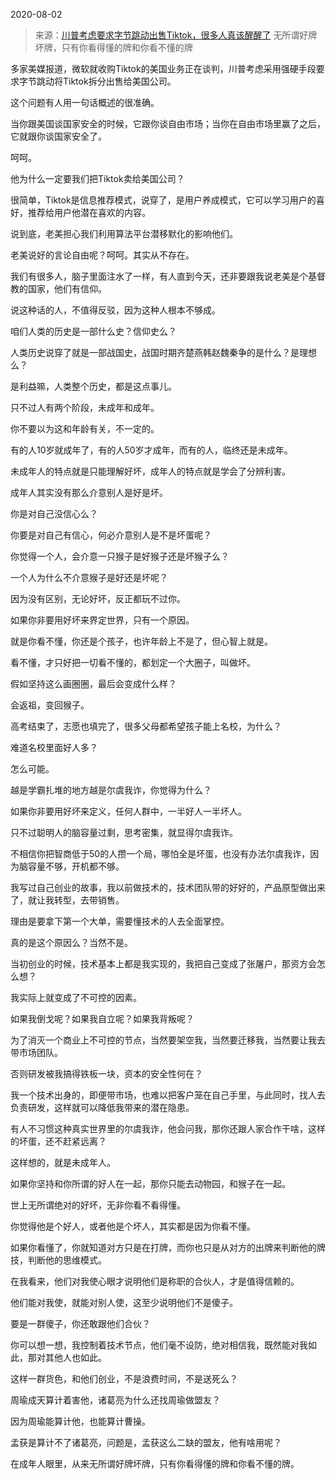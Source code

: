 2020-08-02

> 来源：[川普考虑要求字节跳动出售Tiktok，很多人真该醒醒了](http://mp.weixin.qq.com/s?__biz=MzU3NDc5Nzc0NQ==&mid=2247491179&idx=1&sn=f1884863bae8bfadb8101d7145789a8e&chksm=fd2dbcb5ca5a35a38192f8dded8a750ddda8762339f653c147f949fbdb26e67f8f4f4706a8fd&scene=27#wechat_redirect)
> 无所谓好牌坏牌，只有你看得懂的牌和你看不懂的牌

多家美媒报道，微软就收购Tiktok的美国业务正在谈判，川普考虑采用强硬手段要求字节跳动将Tiktok拆分出售给美国公司。

  

这个问题有人用一句话概述的很准确。  

  

当你跟美国谈国家安全的时候，它跟你谈自由市场；当你在自由市场里赢了之后，它就跟你谈国家安全了。

  

呵呵。

  

他为什么一定要我们把Tiktok卖给美国公司？

  

很简单，Tiktok是信息推荐模式，说穿了，是用户养成模式，它可以学习用户的喜好，推荐给用户他潜在喜欢的内容。

  

说到底，老美担心我们利用算法平台潜移默化的影响他们。  

  

老美说好的言论自由呢？呵呵。其实从不存在。

  

我们有很多人，脑子里面注水了一样，有人直到今天，还非要跟我说老美是个基督教的国家，他们有信仰。

  

说这种话的人，不值得反驳，因为这种人根本不够成。  

  

咱们人类的历史是一部什么史？信仰史么？

  

人类历史说穿了就是一部战国史，战国时期齐楚燕韩赵魏秦争的是什么？是理想么？  

  

是利益嘛，人类整个历史，都是这点事儿。

  

只不过人有两个阶段，未成年和成年。  

  

你不要以为这和年龄有关，不一定的。  

  

有的人10岁就成年了，有的人50岁才成年，而有的人，临终还是未成年。

  

未成年人的特点就是只能理解好坏，成年人的特点就是学会了分辨利害。  

  

成年人其实没有那么介意别人是好是坏。

  

你是对自己没信心么？

  

你要是对自己有信心，何必介意别人是不是坏蛋呢？  

  

你觉得一个人，会介意一只猴子是好猴子还是坏猴子么？

  

一个人为什么不介意猴子是好还是坏呢？

  

因为没有区别，无论好坏，反正都玩不过你。

  

如果你非要用好坏来界定世界，只有一个原因。  

  

就是你看不懂，你还是个孩子，也许年龄上不是了，但心智上就是。

  

看不懂，才只好把一切看不懂的，都划定一个大圈子，叫做坏。

  

假如坚持这么画圈圈，最后会变成什么样？

  

会返祖，变回猴子。

  

高考结束了，志愿也填完了，很多父母都希望孩子能上名校，为什么？

  

难道名校里面好人多？

  

怎么可能。

  

越是学霸扎堆的地方越是尔虞我诈，你觉得为什么？

  

如果你非要用好坏来定义，任何人群中，一半好人一半坏人。

  

只不过聪明人的脑容量过剩，思考密集，就显得尔虞我诈。  

  

不相信你把智商低于50的人攒一个局，哪怕全是坏蛋，也没有办法尔虞我诈，因为脑容量不够，开机都不够。  

  

我写过自己创业的故事，我以前做技术的，技术团队带的好好的，产品原型做出来了，就让我转型，去带销售。

  

理由是要拿下第一个大单，需要懂技术的人去全面掌控。

  

真的是这个原因么？当然不是。  

  

当初创业的时候，技术基本上都是我实现的，我把自己变成了张屠户，那资方会怎么想？  

  

我实际上就变成了不可控的因素。

  

如果我倒戈呢？如果我自立呢？如果我背叛呢？  

  

为了消灭一个商业上不可控的节点，当然要架空我，当然要迁移我，当然要让我去带市场团队。

  

否则研发被我搞得铁板一块，资本的安全性何在？

  

我一个技术出身的，即便带市场，也难以把客户笼在自己手里，与此同时，找人去负责研发，这样就可以降低我带来的潜在隐患。

  

有人不习惯这种真实世界里的尔虞我诈，他会问我，那你还跟人家合作干啥，这样的坏蛋，还不赶紧远离？

  

这样想的，就是未成年人。  

  

如果你坚持和你所谓的好人在一起，那你只能去动物园，和猴子在一起。  

  

世上无所谓绝对的好坏，无非你看不看得懂。  

  

你觉得他是个好人，或者他是个坏人，其实都是因为你看不懂。

  

如果你看懂了，你就知道对方只是在打牌，而你也只是从对方的出牌来判断他的牌技，判断他的思维模式。

  

在我看来，他们对我使心眼才说明他们是称职的合伙人，才是值得信赖的。

  

他们能对我使，就能对别人使，这至少说明他们不是傻子。

  

要是一群傻子，你还敢跟他们合伙？

  

你可以想一想，我控制着技术节点，他们毫不设防，绝对相信我，既然能对我如此，那对其他人也如此。

  

这样一群货色，和他们创业，不是浪费时间，不是送死么？

  

周瑜成天算计着害他，诸葛亮为什么还找周瑜做盟友？  

  

因为周瑜能算计他，也能算计曹操。  

  

孟获是算计不了诸葛亮，问题是，孟获这么二缺的盟友，他有啥用呢？

  

在成年人眼里，从来无所谓好牌坏牌，只有你看得懂的牌和你看不懂的牌。

